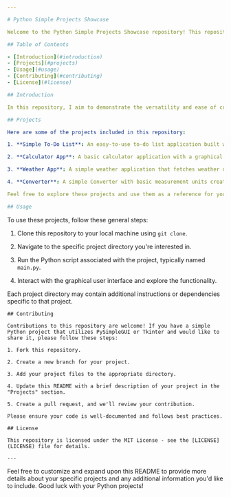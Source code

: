 ```yaml
---

# Python Simple Projects Showcase

Welcome to the Python Simple Projects Showcase repository! This repository serves as a collection of simple Python projects where I explore and implement various libraries, including PySimpleGUI and Tkinter, to create user-friendly graphical user interfaces (GUIs).

## Table of Contents

- [Introduction](#introduction)
- [Projects](#projects)
- [Usage](#usage)
- [Contributing](#contributing)
- [License](#license)

## Introduction

In this repository, I aim to demonstrate the versatility and ease of creating Python applications with GUIs using PySimpleGUI and Tkinter. These projects are designed to be beginner-friendly and serve as examples for those looking to get started with GUI development in Python.

## Projects

Here are some of the projects included in this repository:

1. **Simple To-Do List**: An easy-to-use to-do list application built with PySimpleGUI.

2. **Calculator App**: A basic calculator application with a graphical user interface developed using Tkinter.

3. **Weather App**: A simple weather application that fetches weather data from an API and displays it using Tkinter.

4. **Converter**: A simple Converter with basic measurement units created with PySimpleGUI.

Feel free to explore these projects and use them as a reference for your own GUI development endeavors.

## Usage
```
To use these projects, follow these general steps:

1. Clone this repository to your local machine using `git clone`.

2. Navigate to the specific project directory you're interested in.

3. Run the Python script associated with the project, typically named `main.py`.

4. Interact with the graphical user interface and explore the functionality.

Each project directory may contain additional instructions or dependencies specific to that project.
```
## Contributing

Contributions to this repository are welcome! If you have a simple Python project that utilizes PySimpleGUI or Tkinter and would like to share it, please follow these steps:

1. Fork this repository.

2. Create a new branch for your project.

3. Add your project files to the appropriate directory.

4. Update this README with a brief description of your project in the "Projects" section.

5. Create a pull request, and we'll review your contribution.

Please ensure your code is well-documented and follows best practices.

## License

This repository is licensed under the MIT License - see the [LICENSE](LICENSE) file for details.

---
```


Feel free to customize and expand upon this README to provide more details about your specific projects and any additional information you'd like to include. Good luck with your Python projects!
